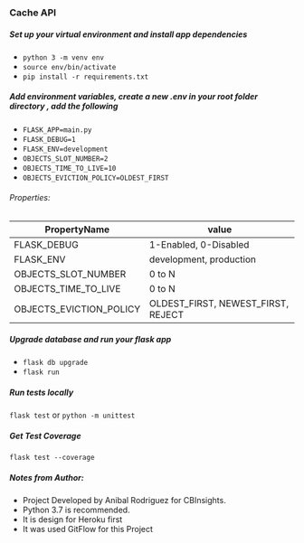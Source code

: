 ### Cache API

##### Set up your virtual environment and install app dependencies

- `python 3 -m venv env `
- `source env/bin/activate `
- `pip install -r requirements.txt`

##### Add environment variables, create a new .env in your root folder directory , add the following

- `FLASK_APP=main.py`
- `FLASK_DEBUG=1`
- `FLASK_ENV=development`
- `OBJECTS_SLOT_NUMBER=2`
- `OBJECTS_TIME_TO_LIVE=10`
- `OBJECTS_EVICTION_POLICY=OLDEST_FIRST`

###### Properties:

| PropertyName | value |
| --- | --- |
| FLASK_DEBUG |  1-Enabled, 0-Disabled|
| FLASK_ENV |  development, production|
| OBJECTS_SLOT_NUMBER |  0 to N|
| OBJECTS_TIME_TO_LIVE |  0 to N |
| OBJECTS_EVICTION_POLICY | OLDEST_FIRST, NEWEST_FIRST, REJECT|

##### Upgrade database and run your flask app

- `flask db upgrade`
- `flask run`

##### Run tests locally

`flask test` or `python -m unittest`

##### Get Test Coverage

`flask test --coverage`

##### Notes from Author:
- Project Developed by Anibal Rodriguez for CBInsights.
- Python 3.7 is recommended.
- It is design for Heroku first
- It was used GitFlow for this Project
